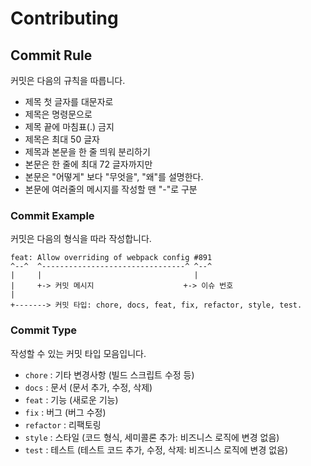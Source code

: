 # Contributing

## Commit Rule

커밋은 다음의 규칙을 따릅니다.

- 제목 첫 글자를 대문자로
- 제목은 명령문으로
- 제목 끝에 마침표(.) 금지
- 제목은 최대 50 글자
- 제목과 본문을 한 줄 띄워 분리하기
- 본문은 한 줄에 최대 72 글자까지만
- 본문은 "어떻게" 보다 "무엇을", "왜"를 설명한다.
- 본문에 여러줄의 메시지를 작성할 땐 "-"로 구분

### Commit Example

커밋은 다음의 형식을 따라 작성합니다.

```
feat: Allow overriding of webpack config #891
^--^  ^--------------------------------^ ^--^
|     |                                  |
|     +-> 커밋 메시지                    +-> 이슈 번호
|
+-------> 커밋 타입: chore, docs, feat, fix, refactor, style, test.
```

### Commit Type

작성할 수 있는 커밋 타입 모음입니다.

- `chore` : 기타 변경사항 (빌드 스크립트 수정 등)
- `docs` : 문서 (문서 추가, 수정, 삭제)
- `feat` : 기능 (새로운 기능)
- `fix` : 버그 (버그 수정)
- `refactor` : 리팩토링
- `style` : 스타일 (코드 형식, 세미콜론 추가: 비즈니스 로직에 변경 없음)
- `test` : 테스트 (테스트 코드 추가, 수정, 삭제: 비즈니스 로직에 변경 없음)
